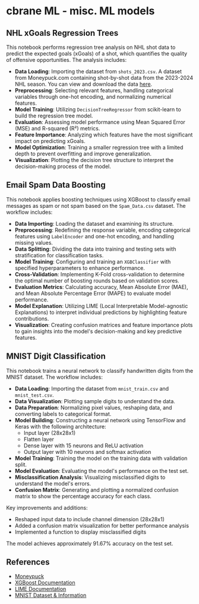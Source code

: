 # cbrane ML - misc. ML models

## NHL xGoals Regression Trees
This notebook performs regression tree analysis on NHL shot data to predict the expected goals (xGoals) of a shot, which quantifies the quality of offensive opportunities. The analysis includes:

- **Data Loading**: Importing the dataset from `shots_2023.csv`. A dataset from Moneypuck.com containing shot-by-shot data from the 2023-2024 NHL season. You can view and download the data [here](https://moneypuck.com/data).
- **Preprocessing**: Selecting relevant features, handling categorical variables through one-hot encoding, and normalizing numerical features.
- **Model Training**: Utilizing `DecisionTreeRegressor` from scikit-learn to build the regression tree model.
- **Evaluation**: Assessing model performance using Mean Squared Error (MSE) and R-squared (R²) metrics.
- **Feature Importance**: Analyzing which features have the most significant impact on predicting xGoals.
- **Model Optimization**: Training a smaller regression tree with a limited depth to prevent overfitting and improve generalization.
- **Visualization**: Plotting the decision tree structure to interpret the decision-making process of the model.

## Email Spam Data Boosting
This notebook applies boosting techniques using XGBoost to classify email messages as spam or not spam based on the `Spam_Data.csv` dataset. The workflow includes:

- **Data Importing**: Loading the dataset and examining its structure.
- **Preprocessing**: Redefining the response variable, encoding categorical features using `LabelEncoder` and one-hot encoding, and handling missing values.
- **Data Splitting**: Dividing the data into training and testing sets with stratification for classification tasks.
- **Model Training**: Configuring and training an `XGBClassifier` with specified hyperparameters to enhance performance.
- **Cross-Validation**: Implementing K-Fold cross-validation to determine the optimal number of boosting rounds based on validation scores.
- **Evaluation Metrics**: Calculating accuracy, Mean Absolute Error (MAE), and Mean Absolute Percentage Error (MAPE) to evaluate model performance.
- **Model Explanation**: Utilizing LIME (Local Interpretable Model-agnostic Explanations) to interpret individual predictions by highlighting feature contributions.
- **Visualization**: Creating confusion matrices and feature importance plots to gain insights into the model's decision-making and key predictive features.

## MNIST Digit Classification
This notebook trains a neural network to classify handwritten digits from the MNIST dataset. The workflow includes:

- **Data Loading**: Importing the dataset from `mnist_train.csv` and `mnist_test.csv`.
- **Data Visualization**: Plotting sample digits to understand the data.
- **Data Preparation**: Normalizing pixel values, reshaping data, and converting labels to categorical format.
- **Model Building**: Constructing a neural network using TensorFlow and Keras with the following architecture:
  - Input layer (28x28x1)
  - Flatten layer
  - Dense layer with 15 neurons and ReLU activation
  - Output layer with 10 neurons and softmax activation
- **Model Training**: Training the model on the training data with validation split.
- **Model Evaluation**: Evaluating the model's performance on the test set.
- **Misclassification Analysis**: Visualizing misclassified digits to understand the model's errors.
- **Confusion Matrix**: Generating and plotting a normalized confusion matrix to show the percentage accuracy for each class.

Key improvements and additions:
- Reshaped input data to include channel dimension (28x28x1)
- Added a confusion matrix visualization for better performance analysis
- Implemented a function to display misclassified digits

The model achieves approximately 91.67% accuracy on the test set.

## References
- [Moneypuck](https://moneypuck.com/data)
- [XGBoost Documentation](https://xgboost.readthedocs.io/en/latest/)
- [LIME Documentation](https://lime-ml.readthedocs.io/en/latest/)
- [MNIST Dataset & Information](http://yann.lecun.com/exdb/mnist/)